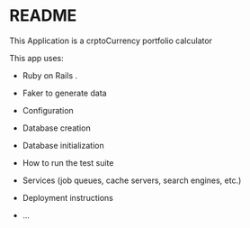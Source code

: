 # README

This Application is a crptoCurrency portfolio calculator

This app uses:

* Ruby on Rails .

* Faker to generate data

* Configuration

* Database creation

* Database initialization

* How to run the test suite

* Services (job queues, cache servers, search engines, etc.)

* Deployment instructions

* ...
